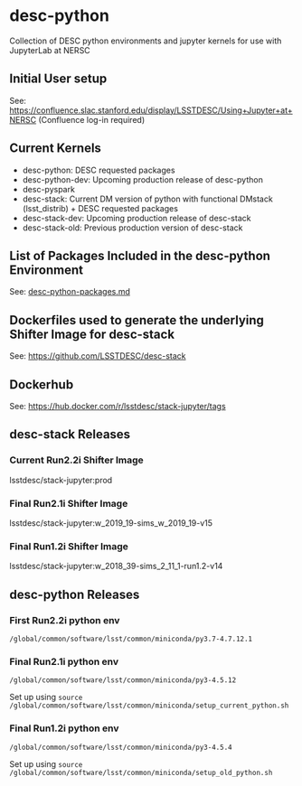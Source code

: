 # desc-python
Collection of DESC python environments and jupyter kernels for use with JupyterLab at NERSC

## Initial User setup
See: https://confluence.slac.stanford.edu/display/LSSTDESC/Using+Jupyter+at+NERSC (Confluence log-in required)

## Current Kernels
- desc-python:  DESC requested packages
- desc-python-dev: Upcoming production release of desc-python
- desc-pyspark
- desc-stack: Current DM version of python with functional DMstack (lsst_distrib) + DESC requested packages
- desc-stack-dev: Upcoming production release of desc-stack
- desc-stack-old: Previous production version of desc-stack

## List of Packages Included in the desc-python Environment
See: [desc-python-packages.md](https://github.com/LSSTDESC/desc-python/blob/master/conda/desc-python-packages.md)

## Dockerfiles used to generate the underlying Shifter Image for desc-stack
See: https://github.com/LSSTDESC/desc-stack

## Dockerhub
See: https://hub.docker.com/r/lsstdesc/stack-jupyter/tags

## desc-stack Releases

### Current Run2.2i Shifter Image
lsstdesc/stack-jupyter:prod

### Final Run2.1i Shifter Image 
lsstdesc/stack-jupyter:w_2019_19-sims_w_2019_19-v15

### Final Run1.2i Shifter Image 
lsstdesc/stack-jupyter:w_2018_39-sims_2_11_1-run1.2-v14

## desc-python Releases

### First Run2.2i python env
`/global/common/software/lsst/common/miniconda/py3.7-4.7.12.1`

### Final Run2.1i python env 
`/global/common/software/lsst/common/miniconda/py3-4.5.12` 

Set up using `source /global/common/software/lsst/common/miniconda/setup_current_python.sh`

### Final Run1.2i python env 
`/global/common/software/lsst/common/miniconda/py3-4.5.4`

Set up using `source /global/common/software/lsst/common/miniconda/setup_old_python.sh`
